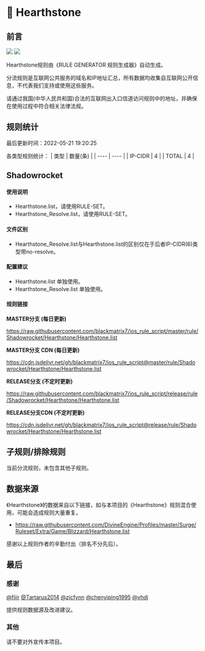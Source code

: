 # 🧸 Hearthstone

## 前言

![](https://shields.io/badge/-移除重复规则-ff69b4) ![](https://shields.io/badge/-IP--CIDR(6)合并-blueviolet) 

Hearthstone规则由《RULE GENERATOR 规则生成器》自动生成。

分流规则是互联网公共服务的域名和IP地址汇总，所有数据均收集自互联网公开信息，不代表我们支持或使用这些服务。

请通过我国(中华人民共和国)合法的互联网出入口信道访问规则中的地址，并确保在使用过程中符合相关法律法规。

## 规则统计

最后更新时间：2022-05-21 19:20:25

各类型规则统计：
| 类型 | 数量(条)  | 
| ---- | ----  |
| IP-CIDR | 4  | 
| TOTAL | 4  | 


## Shadowrocket 

#### 使用说明
- Hearthstone.list，请使用RULE-SET。
- Hearthstone_Resolve.list，请使用RULE-SET。

#### 文件区别
- Hearthstone_Resolve.list与Hearthstone.list的区别仅在于后者IP-CIDR(6)类型带no-resolve。

#### 配置建议
- Hearthstone.list 单独使用。
- Hearthstone_Resolve.list 单独使用。

#### 规则链接
**MASTER分支 (每日更新)**

https://raw.githubusercontent.com/blackmatrix7/ios_rule_script/master/rule/Shadowrocket/Hearthstone/Hearthstone.list

**MASTER分支 CDN (每日更新)**

https://cdn.jsdelivr.net/gh/blackmatrix7/ios_rule_script@master/rule/Shadowrocket/Hearthstone/Hearthstone.list

**RELEASE分支 (不定时更新)**

https://raw.githubusercontent.com/blackmatrix7/ios_rule_script/release/rule/Shadowrocket/Hearthstone/Hearthstone.list

**RELEASE分支CDN (不定时更新)**

https://cdn.jsdelivr.net/gh/blackmatrix7/ios_rule_script@release/rule/Shadowrocket/Hearthstone/Hearthstone.list

## 子规则/排除规则


当前分流规则，未包含其他子规则。

## 数据来源

《Hearthstone》的数据来自以下链接，如与本项目的《Hearthstone》规则混合使用，可能会造成规则大量重复。

- https://raw.githubusercontent.com/DivineEngine/Profiles/master/Surge/Ruleset/Extra/Game/Blizzard/Hearthstone.list


感谢以上规则作者的辛勤付出（排名不分先后）。

## 最后

### 感谢

[@fiiir](https://github.com/fiiir) [@Tartarus2014](https://github.com/Tartarus2014) [@zjcfynn](https://github.com/zjcfynn) [@chenyiping1995](https://github.com/chenyiping1995) [@vhdj](https://github.com/vhdj)

提供规则数据源及改进建议。

### 其他

请不要对外宣传本项目。